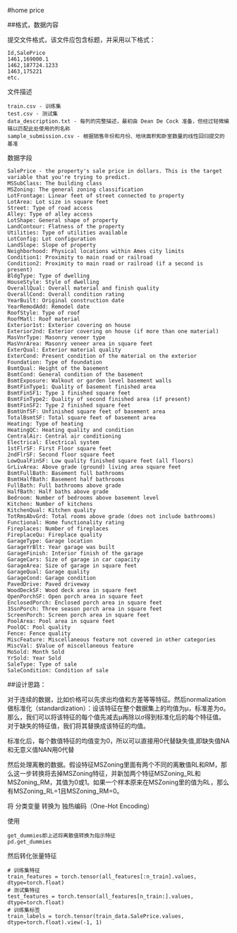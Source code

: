 #home price

##格式，数据内容

提交文件格式，该文件应包含标题，并采用以下格式：

	Id,SalePrice
	1461,169000.1
	1462,187724.1233
	1463,175221
	etc.

文件描述

	train.csv - 训练集
	test.csv - 测试集
	data_description.txt - 每列的完整描述，最初由 Dean De Cock 准备，但经过轻微编辑以匹配此处使用的列名称
	sample_submission.csv - 根据销售年份和月份、地块面积和卧室数量的线性回归提交的基准

数据字段

	SalePrice - the property's sale price in dollars. This is the target variable that you're trying to predict.
	MSSubClass: The building class
	MSZoning: The general zoning classification
	LotFrontage: Linear feet of street connected to property
	LotArea: Lot size in square feet
	Street: Type of road access
	Alley: Type of alley access
	LotShape: General shape of property
	LandContour: Flatness of the property
	Utilities: Type of utilities available
	LotConfig: Lot configuration
	LandSlope: Slope of property
	Neighborhood: Physical locations within Ames city limits
	Condition1: Proximity to main road or railroad
	Condition2: Proximity to main road or railroad (if a second is present)
	BldgType: Type of dwelling
	HouseStyle: Style of dwelling
	OverallQual: Overall material and finish quality
	OverallCond: Overall condition rating
	YearBuilt: Original construction date
	YearRemodAdd: Remodel date
	RoofStyle: Type of roof
	RoofMatl: Roof material
	Exterior1st: Exterior covering on house
	Exterior2nd: Exterior covering on house (if more than one material)
	MasVnrType: Masonry veneer type
	MasVnrArea: Masonry veneer area in square feet
	ExterQual: Exterior material quality
	ExterCond: Present condition of the material on the exterior
	Foundation: Type of foundation
	BsmtQual: Height of the basement
	BsmtCond: General condition of the basement
	BsmtExposure: Walkout or garden level basement walls
	BsmtFinType1: Quality of basement finished area
	BsmtFinSF1: Type 1 finished square feet
	BsmtFinType2: Quality of second finished area (if present)
	BsmtFinSF2: Type 2 finished square feet
	BsmtUnfSF: Unfinished square feet of basement area
	TotalBsmtSF: Total square feet of basement area
	Heating: Type of heating
	HeatingQC: Heating quality and condition
	CentralAir: Central air conditioning
	Electrical: Electrical system
	1stFlrSF: First Floor square feet
	2ndFlrSF: Second floor square feet
	LowQualFinSF: Low quality finished square feet (all floors)
	GrLivArea: Above grade (ground) living area square feet
	BsmtFullBath: Basement full bathrooms
	BsmtHalfBath: Basement half bathrooms
	FullBath: Full bathrooms above grade
	HalfBath: Half baths above grade
	Bedroom: Number of bedrooms above basement level
	Kitchen: Number of kitchens
	KitchenQual: Kitchen quality
	TotRmsAbvGrd: Total rooms above grade (does not include bathrooms)
	Functional: Home functionality rating
	Fireplaces: Number of fireplaces
	FireplaceQu: Fireplace quality
	GarageType: Garage location
	GarageYrBlt: Year garage was built
	GarageFinish: Interior finish of the garage
	GarageCars: Size of garage in car capacity
	GarageArea: Size of garage in square feet
	GarageQual: Garage quality
	GarageCond: Garage condition
	PavedDrive: Paved driveway
	WoodDeckSF: Wood deck area in square feet
	OpenPorchSF: Open porch area in square feet
	EnclosedPorch: Enclosed porch area in square feet
	3SsnPorch: Three season porch area in square feet
	ScreenPorch: Screen porch area in square feet
	PoolArea: Pool area in square feet
	PoolQC: Pool quality
	Fence: Fence quality
	MiscFeature: Miscellaneous feature not covered in other categories
	MiscVal: $Value of miscellaneous feature
	MoSold: Month Sold
	YrSold: Year Sold
	SaleType: Type of sale
	SaleCondition: Condition of sale

##设计思路：

对于连续的数据，比如价格可以先求出均值和方差等等特征。然后normalization做标准化（standardization）：设该特征在整个数据集上的均值为μ，标准差为σ。那么，我们可以将该特征的每个值先减去μ再除以σ得到标准化后的每个特征值。对于缺失的特征值，我们将其替换成该特征的均值。

标准化后，每个数值特征的均值变为0，所以可以直接用0代替缺失值,即缺失值NA和无意义值NAN用0代替

然后处理离散的数据。假设特征MSZoning里面有两个不同的离散值RL和RM，那么这一步转换将去掉MSZoning特征，并新加两个特征MSZoning_RL和MSZoning_RM，其值为0或1。如果一个样本原来在MSZoning里的值为RL，那么有MSZoning_RL=1且MSZoning_RM=0。

将 分类变量 转换为 独热编码（One-Hot Encoding）

使用
	
	get_dummies即上述将离散值转换为指示特征
	pd.get_dummies
	

然后转化张量特征

	# 训练集特征
	train_features = torch.tensor(all_features[:n_train].values, dtype=torch.float)
	# 测试集特征
	test_features = torch.tensor(all_features[n_train:].values, dtype=torch.float)
	# 训练集标签
	train_labels = torch.tensor(train_data.SalePrice.values, dtype=torch.float).view(-1, 1)

